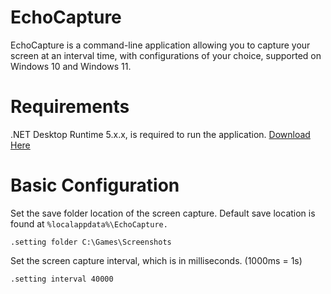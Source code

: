 # EchoCapture

EchoCapture is a command-line application allowing you to capture your screen at an
interval time, with configurations of your choice, supported on Windows 10 and Windows 11.

# Requirements

.NET Desktop Runtime 5.x.x, is required to run the application.
[Download Here](https://dotnet.microsoft.com/en-us/download/dotnet/5.0)

# Basic Configuration

Set the save folder location of the screen capture.
Default save location is found at `%localappdata%\EchoCapture.`
```
.setting folder C:\Games\Screenshots
```

Set the screen capture interval, which is in milliseconds. (1000ms = 1s)
```
.setting interval 40000
```
